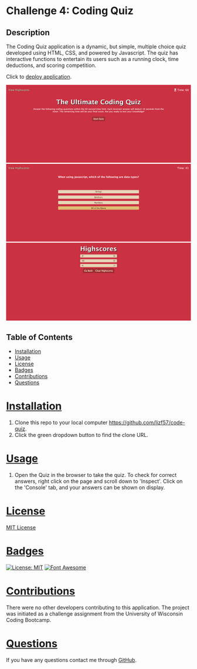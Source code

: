 # Challenge 4: Coding Quiz 

## Description
The Coding Quiz application is a dynamic, but simple, multiple choice quiz developed using HTML, CSS, and powered by Javascript. The quiz has interactive functions to entertain its users such as a running clock, time deductions, and scoring competition.

Click to [deploy application](https://lizf57.github.io/code-quiz/).


![Home page](/assets/images/home.png)
![Question](/assets/images/question.png)
![highscore](/assets/images/highscores.png)

 ## Table of Contents
  * [Installation](#installation)
  * [Usage](#usage)
  * [License](#license)
  * [Badges](#badges)
  * [Contributions](#contributions)
  * [Questions](#questions)


# [Installation](#table-of-contents)
1. Clone this repo to your local computer https://github.com/lizf57/code-quiz.
2. Click the green dropdown button to find the clone URL.

# [Usage](#table-of-contents)
1. Open the Quiz in the browser to take the quiz. To check for correct answers, right click on the page and scroll down to 'Inspect'. Click on the 'Console' tab, and your answers can be shown on display.

# [License](#table-of-contents)
[MIT License](https://opensource.org/licenses/MIT)

# [Badges](#table-of-contents)
[![License: MIT](https://img.shields.io/badge/MIT_License-crimson)](https://opensource.org/licenses/MIT)
[![Font Awesome](https://img.shields.io/badge/Font_Awesome-gold)](https://fontawesome.com/)


# [Contributions](#table-of-contents)
There were no other developers contributing to this application. The project was initiated as a challenge assignment from the University of Wisconsin Coding Bootcamp. 


# [Questions](#table-of-contents)
If you have any questions contact me through [GitHub](https://github.com/lizf57).